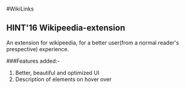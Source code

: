 #WikiLinks
## HINT'16  Wikipeedia-extension 

An extension for wikipeedia, for a better user(from a normal reader's prespective) experience.

###Features added:-
1. Better, beautiful and optimized UI
2. Description of elements on hover over 
